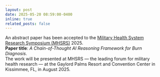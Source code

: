 ```yaml
---
layout: post
date: 2025-05-20 08:59:00-0400
inline: true
related_posts: false
---
```


An abstract paper has been accepted to the [Military Health System Research Symposium (MHSRS)](https://mhsrs.health.mil/SitePages/Home.aspx) 2025.  
**Paper title**: *A Chain-of-Thought AI Reasoning Framework for Burn Diagnosis*.  
The work will be presented at MHSRS — the leading forum for military health research — at the Gaylord Palms Resort and Convention Center in Kissimmee, FL, in August 2025.


